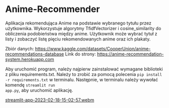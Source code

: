 # Anime-Recommender
Aplikacja rekomendująca Anime na podstawie wybranego tytułu przez użytkownika. 
Wykorzystuje algorytmy TfidfVectorizer i cosine_similarity do obliczenia podobieństwa między anime. 
Użytkownik może wybrać tytuł z listy i zobaczyć listę pięciu rekomendowanych anime oraz ich plakaty. 

Zbiór danych: https://www.kaggle.com/datasets/CooperUnion/anime-recommendations-database
Link do strony: https://anime-recommendation-system.herokuapp.com

Aby uruchomić program, należy najpierw zainstalować wymagane biblioteki z pliku requirements.txt. 
Należy to zrobić za pomocą polecenia <code>pip install -r requirements.txt</code> w terminalu. 
Następnie, w terminalu należy wywołać komendę <code>streamlit run app.py</code>, aby uruchomić aplikację.

[streamlit-app-2023-02-18-15-02-57.webm](https://user-images.githubusercontent.com/83922044/219880166-5fea83e0-86ce-4c0e-bfab-7c076c1d2f07.webm)
